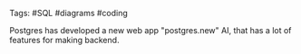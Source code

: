 
Tags: #SQL #diagrams #coding 

Postgres has developed a new web app "postgres.new" AI, that has a lot of features for making backend.
